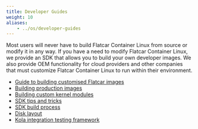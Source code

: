 ```yaml
---
title: Developer Guides
weight: 10
aliases:
    - ../os/developer-guides
---
```


Most users will never have to build Flatcar Container Linux from source or modify it in any way. If you have a need to modify Flatcar Container Linux, we provide an SDK that allows you to build your own developer images. We also provide OEM functionality for cloud providers and other companies that must customize Flatcar Container Linux to run within their environment.

* [Guide to building customised Flatcar images][mod-cl]
* [Building production images][production-images]
* [Building custom kernel modules][kernel-modules]
* [SDK tips and tricks][sdk-tips]
* [SDK build process][sdk-bootstrapping]
* [Disk layout][disk-layout]
* [Kola integration testing framework][mantle-utils]

[sdk-tips]: sdk-tips-and-tricks
[disk-layout]: sdk-disk-partitions
[production-images]: sdk-building-production-images
[mod-cl]: sdk-modifying-flatcar
[kernel-modules]: kernel-modules
[sdk-bootstrapping]: sdk-bootstrapping
[mantle-utils]: https://github.com/kinvolk/mantle/blob/master/README.md#kola
